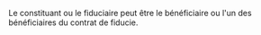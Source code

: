   
 Le constituant ou le fiduciaire peut être le bénéficiaire ou l'un des bénéficiaires du contrat de fiducie.  

  
